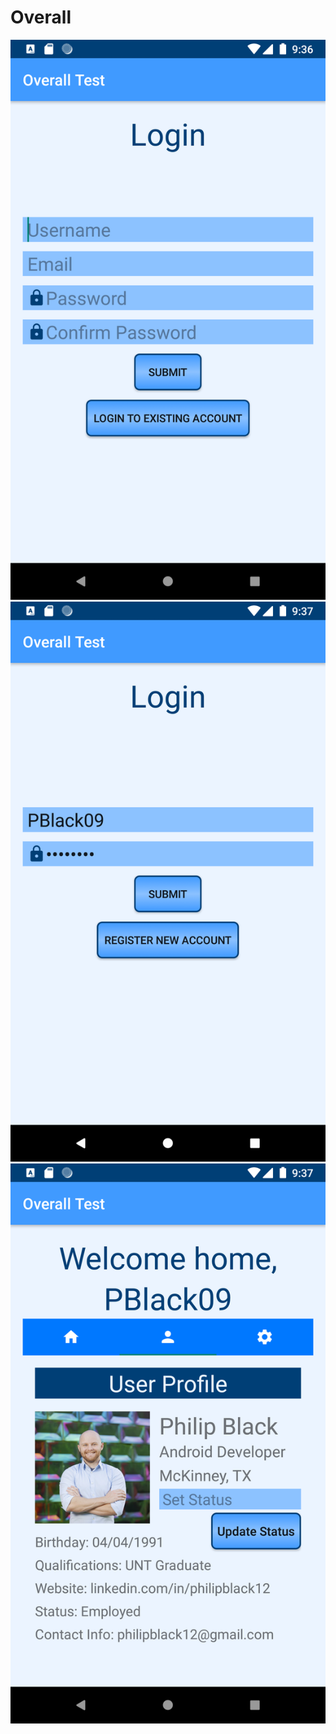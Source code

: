 # Overall

![register](app/src/main/res/screenshots/register.png)
![login](app/src/main/res/screenshots/login.png)
![profile](app/src/main/res/screenshots/profile.png)
